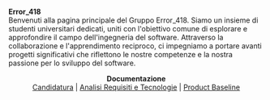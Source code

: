 <strong>Error_418</strong><br>
Benvenuti alla pagina principale del Gruppo Error_418. Siamo un insieme di studenti universitari dedicati, uniti con l'obiettivo comune di esplorare e approfondire il campo dell'ingegneria del software. Attraverso la collaborazione e l'apprendimento reciproco, ci impegniamo a portare avanti progetti significativi che riflettono le nostre competenze e la nostra passione per lo sviluppo del software.

<p align="center">
  <b>Documentazione</b> <br>
  <a href="./_pages/candidatura.html">Candidatura</a> |
  <a href="./_pages/RTB.html">Analisi Requisiti e Tecnologie</a> |
  <a href="./_pages/PB.html">Product Baseline</a>
</p>
